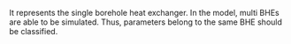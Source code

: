 It represents the single borehole heat exchanger. In the model, multi BHEs are able to be simulated. Thus, parameters belong to the same BHE should be classified.
